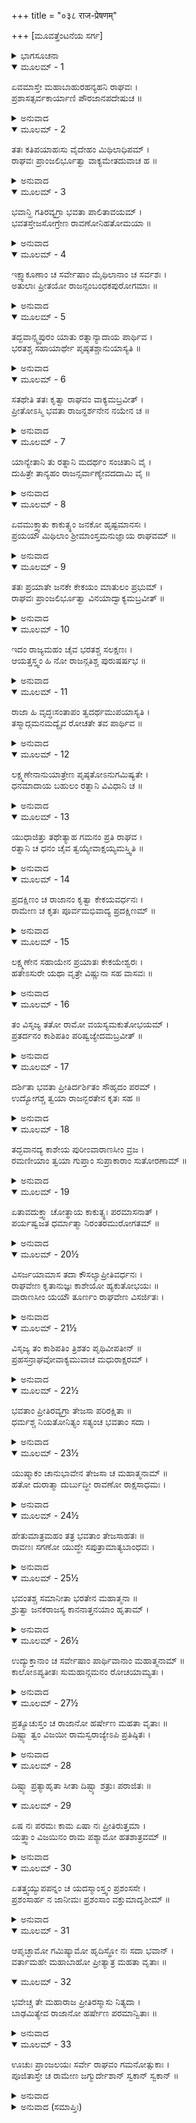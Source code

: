 +++
title = "०३८ राज-प्रेषणम्"

+++
[ಮೂವತ್ತೆಂಟನೆಯ ಸರ್ಗ]



<details><summary>ಭಾಗಸೂಚನಾ</summary>

ಶ್ರೀರಾಮನು ಜನಕರಾಜ, ಯುಧಾಜಿತ್ತು, ಪ್ರತರ್ದನರೇ ಮೊದಲಾದ ರಾಜರ ಬೀಳ್ಕೊಡಿಗೆ
</details>

<details open><summary>ಮೂಲಮ್ - 1</summary>

ಏವಮಾಸ್ತೇ ಮಹಾಬಾಹುರಹನ್ಯಹನಿ ರಾಘವಃ ।  
ಪ್ರಶಾಸತ್ಸರ್ವಕಾರ್ಯಾಣಿ ಪೌರಜಾನಪದೇಷುಚ ॥
</details>

<details><summary>ಅನುವಾದ</summary>

ಮಹಾಬಾಹು ಶ್ರೀರಘುನಾಥನು ಹೀಗೆ ಪ್ರತಿದಿನವೂ ರಾಜಸಭೆಯಲ್ಲಿ ಪುರಜನರ ಮತ್ತು ದೇಶವಾಸಿಗಳ ಎಲ್ಲ ಕಾರ್ಯಗಳನ್ನು ಪರಾಮರ್ಶಿಸುತ್ತಾ ರಾಜ್ಯಶಾಸನ ಮಾಡುತ್ತಿದ್ದನು.॥1॥
</details>

<details open><summary>ಮೂಲಮ್ - 2</summary>

ತತಃ ಕತಿಪಯಾಹಃಸು ವೈದೇಹಂ ಮಿಥಿಲಾಧಿಪಮ್ ।  
ರಾಘವಃ ಪ್ರಾಂಜಲಿರ್ಭೂತ್ವಾ ವಾಕ್ಯಮೇತದುವಾಚ ಹ ॥
</details>

<details><summary>ಅನುವಾದ</summary>

ಅನಂತರ ಕೆಲವು ದಿನ ಕಳೆದಾಗ ಶ್ರೀರಾಮನ ಮಿಥಿಲೇಶರಾಜಾ ಜನಕನಿಗೆ ಕೈಮುಗಿದು ಹೀಗೆ ಹೇಳಿದನು.॥2॥
</details>

<details open><summary>ಮೂಲಮ್ - 3</summary>

ಭವಾನ್ಹಿ ಗತಿರವ್ಯಗ್ರಾ ಭವತಾ ಪಾಲಿತಾವಯಮ್ ।  
ಭವತಸ್ತೇಜಸೋಗ್ರೇಣ ರಾವಣೋನಿಹತೋಮಯಾ ॥
</details>

<details><summary>ಅನುವಾದ</summary>

ಮಹಾರಾಜರೇ! ನೀವು ನನಗೆ ಏಕಮಾತ್ರ ಆಶ್ರಯರಾಗಿದ್ದೀರಿ. ನೀವು ಸದಾ ನಮ್ಮ ಲಾಲನೆ-ಪಾಲನೆ ಮಾಡಿರುವಿರಿ. ನಿಮ್ಮ ಹೆಚ್ಚಿದ ತೇಜದಿಂದಲೇ ನಾನು ರಾವಣನನ್ನು ವಧಿಸಿದೆ.॥3॥
</details>

<details open><summary>ಮೂಲಮ್ - 4</summary>

ಇಕ್ಷ್ವಾಕೂಣಾಂ ಚ ಸರ್ವೇಷಾಂ ಮೈಥಿಲಾನಾಂ ಚ ಸರ್ವಶಃ ।  
ಅತುಲಾಃ ಪ್ರೀತಯೋ ರಾಜನ್ಸಂಬಂಧಕಪುರೋಗಮಾಃ ॥
</details>

<details><summary>ಅನುವಾದ</summary>

ರಾಜರೇ! ಸಮಸ್ತ ಇಕ್ಷ್ವಾಕುವಂಶೀ ಮತ್ತು ಮೈಥಿಲರಾಜರ ಪರಸ್ಪರ ಸಂಬಂಧದಿಂದ ಎಲ್ಲ ಪ್ರಕಾರ ದಿಂದ ಬೆಳೆದ ಪ್ರೇಮಕ್ಕೆ ಎಣೆಯೇ ಇಲ್ಲ.॥4॥
</details>

<details open><summary>ಮೂಲಮ್ - 5</summary>

ತದ್ಭವಾನ್ಸ್ವ್ವಪುರಂ ಯಾತು ರತ್ನಾನ್ಯಾದಾಯ ಪಾರ್ಥಿವ ।  
ಭರತಶ್ಚ ಸಹಾಯಾರ್ಥೇ ಪೃಷ್ಠತಶ್ಚಾನುಯಾಸ್ಯತಿ ॥
</details>

<details><summary>ಅನುವಾದ</summary>

ಪಾರ್ಥಿವನೇ! ಇನ್ನು ನಾವು ನೀಡಿದ ಉಡುಗೊರೆಯಾಗಿ ಅರ್ಪಿಸಿದ ಮಣಿ-ರತ್ನಾದಿಗಳನ್ನು ಸ್ವೀಕರಿಸಿ, ನಿಮ್ಮ ರಾಜಧಾನಿಗೆ ನಿಮ್ಮ ರಾಜಧಾನಿಗೆ ಪ್ರಯಾಣ ಬೆಳೆಸಬಹುದು. ಭರತ-ಶತ್ರುಘ್ನರೂ ನಿಮ್ಮ ಸಹಾಯಕರಾಗಿ ನಿಮ್ಮೊಂದಿಗೆ ಬರುವರು.॥5॥
</details>

<details open><summary>ಮೂಲಮ್ - 6</summary>

ಸತಥೇತಿ ತತಃ ಕೃತ್ವಾ ರಾಘವಂ ವಾಕ್ಯಮಬ್ರವೀತ್ ।  
ಪ್ರೀತೋಽಸ್ಮಿ ಭವತಾ ರಾಜನ್ದರ್ಶನೇನ ನಯೇನ ಚ ॥
</details>

<details><summary>ಅನುವಾದ</summary>

ಆಗ ಜನಕನು ಹಾಗೆಯೇ ಆಗಲಿ ಎಂದು ಹೇಳಿ ಶ್ರೀರಾಮನಲ್ಲಿ ಹೇಳಿದನು - ರಾಜಾ ! ನಾನು ನಿನ್ನ ದರ್ಶನ ಹಾಗೂ ನ್ಯಾಯಯುಕ್ತ ವ್ಯವಹಾರದಿಂದ ಬಹಳ ಸಂತಸಗೊಂಡಿರುವೆ.॥6॥
</details>

<details open><summary>ಮೂಲಮ್ - 7</summary>

ಯಾನ್ಯೇತಾನಿ ತು ರತ್ನಾನಿ ಮದರ್ಥಂ ಸಂಚಿತಾನಿ ವೈ ।  
ದುಹಿತ್ರೇ ತಾನ್ಯಹಂ ರಾಜನ್ಸರ್ವಾಣ್ಯೇವದದಾಮಿ ವೈ ॥
</details>

<details><summary>ಅನುವಾದ</summary>

ನೀನು ನನಗಾಗಿ ಕೊಟ್ಟಿರುವ ರತ್ನಾದಿಗಳನ್ನು ನಾನು ನಿಮ್ಮ ಸೀತೆಯೇ ಆದಿ ಪುತ್ರಿಯರಿಗೆ ಕೊಡುವೆನು.॥7॥
</details>

<details open><summary>ಮೂಲಮ್ - 8</summary>

ಏವಮುಕ್ತ್ವಾತು ಕಾಕುತ್ಸ್ಥಂ ಜನಕೋ ಹೃಷ್ಟಮಾನಸಃ ।  
ಪ್ರಯಯೌ ಮಿಥಿಲಾಂ ಶ್ರೀಮಾಂಸ್ತಮನುಜ್ಞಾಯ ರಾಘವಮ್ ॥
</details>

<details><summary>ಅನುವಾದ</summary>

ಶ್ರೀರಾಮನಲ್ಲಿ ಹೀಗೆ ಹೇಳಿ ಶ್ರೀಮಾನ್ ಜನಕನು ಆನಂದದಿಂದ ಅವನ ಅನುಮತಿ ಪಡೆದು ಮಿಥಿಲೆಗೆ ಪ್ರಯಾಣ ಮಾಡಿದನು.॥8॥
</details>

<details open><summary>ಮೂಲಮ್ - 9</summary>

ತತಃ ಪ್ರಯಾತೇ ಜನಕೇ ಕೇಕಯಂ ಮಾತುಲಂ ಪ್ರಭುಮ್ ।  
ರಾಘವಃ ಪ್ರಾಂಜಲಿರ್ಭೂತ್ವಾ ವಿನಯಾದ್ವಾಕ್ಯಮಬ್ರವೀತ್ ॥
</details>

<details><summary>ಅನುವಾದ</summary>

ಜನಕನು ತೆರಳಿದ ಬಳಿಕ ಶ್ರೀರಘುನಾಥನು ತನ್ನ ಮಾವ ಮಹಾಸಾಮರ್ಥ್ಯಶಾಲಿ ಕೇಕೇಯ ನರೇಶ ಯುಧಾ ಜಿತ್ತುವಿನಲ್ಲಿ ಕೈಮುಗಿದು ವಿನಯದಿಂದ ಹೇಳಿದನು.॥9॥
</details>

<details open><summary>ಮೂಲಮ್ - 10</summary>

ಇದಂ ರಾಜ್ಯಮಹಂ ಚೈವ ಭರತಶ್ಚ ಸಲಕ್ಷಣಃ ।  
ಆಯತ್ತಸ್ತ್ವಂ ಹಿ ನೋ ರಾಜನ್ಗತಿಶ್ಚ ಪುರುಷರ್ಷಭ ॥
</details>

<details><summary>ಅನುವಾದ</summary>

ರಾಜರೇ! ಪುರುಷಪ್ರವರ! ಈ ರಾಜ್ಯ, ನಾನು, ಭರತ, ಲಕ್ಷ್ಮಣ, ಶತ್ರುಘ್ನ ಎಲ್ಲರೂ ನಿಮ್ಮ ಅಧೀನರಾಗಿದ್ದೇವೆ. ನೀವೇ ನಮ್ಮ ಆಶ್ರಯನಾಗಿರುವಿರಿ.॥10॥
</details>

<details open><summary>ಮೂಲಮ್ - 11</summary>

ರಾಜಾ ಹಿ ವೃದ್ಧಃಸಂತಾಪಂ ತ್ವದರ್ಥಮುಪಯಾಸ್ಯತಿ ।  
ತಸ್ಮಾದ್ಗಮನಮದ್ಯೈವ ರೋಚತೇ ತವ ಪಾರ್ಥಿವ ॥
</details>

<details><summary>ಅನುವಾದ</summary>

ಮಹಾರಾಜ ಕೇಕೇಯನರೇಶ ವೃದ್ಧರಾಗಿದ್ದಾರೆ. ಅವರು ನಿಮ್ಮ ಕುರಿತು ಚಿಂತಿತರಾಗಿರಬಹುದು. ಅದರಿಂದ ಪೃಥಿವಿನಾಥನೇ! ನೀವು ಇಂದೇ ಹೊರಡುವುದು ನನಗೆ ಒಳ್ಳೆಯದೆನಿಸುತ್ತದೆ.॥11॥
</details>

<details open><summary>ಮೂಲಮ್ - 12</summary>

ಲಕ್ಷ್ಮಣೇನಾನುಯಾತ್ರೇಣ ಪೃಷ್ಠತೋಽನುಗಮಿಷ್ಯತೇ ।  
ಧನಮಾದಾಯ ಬಹುಲಂ ರತ್ನಾನಿ ವಿವಿಧಾನಿ ಚ ॥
</details>

<details><summary>ಅನುವಾದ</summary>

ತಾವು ಹೇರಳ ಧನ-ರತ್ನಾದಿಗಳನ್ನು ತೆಗೆದುಕೊಂಡು ಹೊರಡಿರಿ. ಮಾರ್ಗದಲ್ಲಿ ಸಹಾಯಕ್ಕಾಗಿ ಲಕ್ಷ್ಮಣನು ನಿಮ್ಮ ಜೊತೆಗೆ ಬರುವನು.॥12॥
</details>

<details open><summary>ಮೂಲಮ್ - 13</summary>

ಯುಧಾಜಿತ್ತು ತಥೇತ್ಯಾಹ ಗಮನಂ ಪ್ರತಿ ರಾಘವ ।  
ರತ್ನಾನಿ ಚ ಧನಂ ಚೈವ ತ್ವಯ್ಯೇವಾಕ್ಷಯ್ಯಮಸ್ತ್ವಿತಿ ॥
</details>

<details><summary>ಅನುವಾದ</summary>

ಆಗ ಯುಧಾಜಿತ್ತು ‘ತಥಾಸ್ತು’ ಎಂದು ಹೇಳಿ ರಾಮಚಂದ್ರನ ಮಾತನ್ನು ಮನ್ನಿಸಿ. ರಘುನಂದನ! ಈ ರತ್ನ, ಧನವೆಲ್ಲ ನಿನ್ನ ಬಳಿಯಲ್ಲೇ ಅಕ್ಷಯರೂಪವಾಗಿ ಇರಲಿ.॥13॥
</details>

<details open><summary>ಮೂಲಮ್ - 14</summary>

ಪ್ರದಕ್ಷಿಣಂ ಚ ರಾಜಾನಂ ಕೃತ್ವಾ ಕೇಕಯವರ್ಧನಃ ।  
ರಾಮೇಣ ಚ ಕೃತಃ ಪೂರ್ವಮಭಿವಾದ್ಯ ಪ್ರದಕ್ಷಿಣಮ್ ॥
</details>

<details><summary>ಅನುವಾದ</summary>

ಮತ್ತೆ ಮೊದಲಿಗೆ ಶ್ರೀರಘುನಾಥನು ಪ್ರೇಮದಿಂದ ತನ್ನ ಮಾವನಿಗೆ ಪ್ರದಕ್ಷಿಣೆ ಮಾಡಿದನು, ಬಳಿಕ ಕೇಕೆಯ ಕುಲವರ್ಧನ ರಾಜಕುಮಾರ ಯುಧಾಜಿತೂ ಕೂಡ ಶ್ರೀರಾಮನ ಪ್ರದಕ್ಷಿಣೆ ಮಾಡಿದನು.॥14॥
</details>

<details open><summary>ಮೂಲಮ್ - 15</summary>

ಲಕ್ಷ್ಮಣೇನ ಸಹಾಯೇನ ಪ್ರಯಾತಃ ಕೇಕಯೇಶ್ವರಃ ।  
ಹತೇಽಸುರೇ ಯಥಾ ವೃತ್ರೇ ವಿಷ್ಣುನಾ ಸಹ ವಾಸವಃ ॥
</details>

<details><summary>ಅನುವಾದ</summary>

ಬಳಿಕ ಕೇಕೆಯರಾಜನು ಲಕ್ಷ್ಮಣನೊಂದಿಗೆ, ವೃತ್ರಾಸುರನನ್ನು ವಧಿಸಿ ಇಂದ್ರನು ಭಗವಾನ್ ವಿಷ್ಣುವಿನೊಂದಿಗೆ ಅಮರಾವತಿಯ ಯಾತ್ರೆ ಮಾಡಿದಂತೆ, ತನ್ನ ದೇಶಕ್ಕೆ ಹೊರಟನು.॥15॥
</details>

<details open><summary>ಮೂಲಮ್ - 16</summary>

ತಂ ವಿಸೃಜ್ಯ ತತೋ ರಾಮೋ ವಯಸ್ಯಮಕುತೋಭಯಮ್ ।  
ಪ್ರತರ್ದನಂ ಕಾಶಿಪತಿಂ ಪರಿಷ್ವಜ್ಯೇದಮಬ್ರವೀತ್ ॥
</details>

<details><summary>ಅನುವಾದ</summary>

ಮಾವನನ್ನು ಬೀಳ್ಕೊಟ್ಟು ಶ್ರೀರಾಮನು ಯಾರಿಗೂ ಹೆದರದೇ ಇರುವ ತನ್ನ ಮಿತ್ರ ಕಾಶೀರಾಜ ಪ್ರತರ್ದನನನ್ನು ಆಲಿಂಗಿಸಿಕೊಂಡು ಹೇಳಿದನು.॥16॥
</details>

<details open><summary>ಮೂಲಮ್ - 17</summary>

ದರ್ಶಿತಾ ಭವತಾ ಪ್ರೀತಿರ್ದರ್ಶಿತಂ ಸೌಹೃದಂ ಪರಮ್ ।  
ಉದ್ಯೋಗಶ್ಚ ತ್ವಯಾ ರಾಜನ್ಭರತೇನ ಕೃತಃ ಸಹ ॥
</details>

<details><summary>ಅನುವಾದ</summary>

ರಾಜಾ! ನೀವು ಪಟ್ಟಾಭಿಷೇಕದ ಕಾರ್ಯದಲ್ಲಿ ಭರತನೊಂದಿಗೆ ಪೂರ್ಣ ಸಹಕಾರ ಕೊಟ್ಟಿರುವಿ. ಹೀಗೆ ಮಾಡಿ ತಮ್ಮಲ್ಲಿರುವ ಮಹಾಪ್ರೇಮ - ಸೌಹಾರ್ದದ ಪರಿಚಯ ಕೊಟ್ಟಿರುವಿ.॥17॥
</details>

<details open><summary>ಮೂಲಮ್ - 18</summary>

ತದ್ಭವಾನದ್ಯ ಕಾಶೇಯ ಪುರೀಂವಾರಾಣಸೀಂ ವ್ರಜ ।  
ರಮಣೀಯಾಂ ತ್ವಯಾ ಗುಪ್ತಾಂ ಸುಪ್ರಾಕಾರಾಂ ಸುತೋರಣಾಮ್ ॥
</details>

<details><summary>ಅನುವಾದ</summary>

ಕಾಶಿರಾಜನೇ! ಈಗ ನೀನು ಸುಂದರ ಪ್ರಾಕಾರ ಹಾಗೂ ಮನೋಹರ ದ್ವಾರಗಳಿಂದ ಸುಶೋಭಿತವಾದ, ನಿನ್ನಿಂದಲೇ ರಕ್ಷಿತವಾದ ರಮಣೀಯ ವಾರಾಣಾಸೀ ಪುರಿಗೆ ದಯಮಾಡಿಸಿರಿ.॥18॥
</details>

<details open><summary>ಮೂಲಮ್ - 19</summary>

ಏತಾವದುಕ್ತ್ವಾ ಚೋತ್ಥಾಯ ಕಾಕುತ್ಸ್ಥಃ ಪರಮಾಸನಾತ್ ।  
ಪರ್ಯಷ್ವಜತ ಧರ್ಮಾತ್ಮಾ ನಿರಂತರಮುರೋಗತಮ್ ॥
</details>

<details><summary>ಅನುವಾದ</summary>

ಹೀಗೆ ಹೇಳಿ ಧರ್ಮಾತ್ಮಾ ಶ್ರೀರಾಮನು ತನ್ನ ಆಸನದಿಂದ ಎದ್ದು ಪ್ರತರ್ದನನನ್ನು ಪುನಃ ಗಾಢವಾಗಿ ಆಲಿಂಗಿಸಿಕೊಂಡನು.॥19॥
</details>

<details open><summary>ಮೂಲಮ್ - 20½</summary>

ವಿಸರ್ಜಯಾಮಾಸ ತದಾ ಕೌಸಲ್ಯಾಪ್ರೀತಿವರ್ಧನಃ ।  
ರಾಘವೇಣ ಕೃತಾನುಜ್ಞಃ ಕಾಶೇಯೋ ಹ್ಯಕುತೋಭಯಃ ॥  
ವಾರಾಣಸೀಂ ಯಯೌ ತೂರ್ಣಂ ರಾಘವೇಣ ವಿಸರ್ಜಿತಃ ।
</details>

<details><summary>ಅನುವಾದ</summary>

ಹೀಗೆ ಕೌಸಲ್ಯಾನಂದವರ್ಧನ ಶ್ರೀರಾಮನು ಆಗ ಕಾಶೀರಾಜನನ್ನು ಬೀಳ್ಕೊಟ್ಟನು. ಶ್ರೀರಘುನಾಥನ ಅನುಮತಿ ಪಡೆದು ನಿರ್ಭಯ ನಾದ ಕಾಶಿರಾಜನು ಕೂಡಲೇ ವಾರಣಾಸಿಗೆ ತೆರಳಿದನು.॥20½॥
</details>

<details open><summary>ಮೂಲಮ್ - 21½</summary>

ವಿಸೃಜ್ಯ ತಂ ಕಾಶಿಪತಿಂ ತ್ರಿಶತಂ ಪೃಥಿವೀಪತೀನ್ ॥  
ಪ್ರಹಸನ್ರಾಘವೋವಾಕ್ಯಮುವಾಚ ಮಧುರಾಕ್ಷರಮ್ ।
</details>

<details><summary>ಅನುವಾದ</summary>

ಕಾಶಿರಾಜನನ್ನು ಕಳಿಸಿಕೊಟ್ಟು ಶ್ರೀರಘುನಾಥನು ನಗುತ್ತಾ ಇತರ ಮುನ್ನೂರು ರಾಜರಲ್ಲಿ ಮಧುರವಾಗಿ ನುಡಿದನು.॥21½॥
</details>

<details open><summary>ಮೂಲಮ್ - 22½</summary>

ಭವತಾಂ ಪ್ರೀತಿರವ್ಯಗ್ರಾ ತೇಜಸಾ ಪರಿರಕ್ಷಿತಾ ॥  
ಧರ್ಮಶ್ಚ ನಿಯತೋನಿತ್ಯಂ ಸತ್ಯಂಚ ಭವತಾಂ ಸದಾ ।
</details>

<details><summary>ಅನುವಾದ</summary>

ನನ್ನ ಮೇಲೆ ನಿಮ್ಮ ಪ್ರೀತಿಯು ಅವಿಚಲವಾಗಿದೆ. ನಿಮ್ಮ ತೇಜಸ್ಸಿನಿಂದಲೇ ಅದು ರಕ್ಷಿಸಲ್ಪಟ್ಟಿದೆ. ಧರ್ಮ ಮತ್ತು ಸತ್ಯಗಳು ನಿಮ್ಮಲ್ಲಿ ನಿತ್ಯನಿರಂತರವಾಗಿ ವಾಸಮಾಡಿಕೊಂಡಿವೆ.॥22½॥
</details>

<details open><summary>ಮೂಲಮ್ - 23½</summary>

ಯುಷ್ಮಾಕಂ ಚಾನುಭಾವೇನ ತೇಜಸಾ ಚ ಮಹಾತ್ಮನಾಮ್ ॥  
ಹತೋ ದುರಾತ್ಮಾ ದುರ್ಬುದ್ಧೀ ರಾವಣೋ ರಾಕ್ಷಸಾಧಮಃ ।
</details>

<details><summary>ಅನುವಾದ</summary>

ನಿಮ್ಮಂತಹ ಮಹಾ ಪುರುಷರ ಪ್ರಭಾವ, ತೇಜದಿಂದಲೇ, ದುರ್ಬುದ್ಧಿ, ದುರಾತ್ಮಾ ರಾಕ್ಷಸಾಧಮ ರಾವಣನನ್ನು ನಾನು ವಧಿಸುವಂತಾಯಿತು.॥23½॥
</details>

<details open><summary>ಮೂಲಮ್ - 24½</summary>

ಹೇತುಮಾತ್ರಮಹಂ ತತ್ರ ಭವತಾಂ ತೇಜಸಾಹತಃ ॥  
ರಾವಣಃ ಸಗಣೋ ಯುದ್ಧೇ ಸಪುತ್ರಾಮಾತ್ಯಬಾಂಧವಃ ।
</details>

<details><summary>ಅನುವಾದ</summary>

ನಾನಾದರೋ ಅವನ ವಧೆಯಲ್ಲಿ ನಿಮಿತ್ತಮಾತ್ರನಾಗಿದ್ದೇನೆ. ನಿಜವಾಗಿ ನಿಮ್ಮ ತೇಜದಿಂದಲೇ ಮಂತ್ರಿ, ಪುತ್ರ, ಬಂಧು-ಬಾಂಧವರೊಂದಿಗೆ ರಾವಣನು ಯುದ್ಧದಲ್ಲಿ ಮಡಿದನು.॥24½॥
</details>

<details open><summary>ಮೂಲಮ್ - 25½</summary>

ಭವಂತಶ್ಚ ಸಮಾನೀತಾ ಭರತೇನ ಮಹಾತ್ಮನಾ ॥  
ಶ್ರುತ್ವಾ ಜನಕರಾಜಸ್ಯ ಕಾನನಾತ್ತನಯಾಂ ಹೃತಾಮ್ ।
</details>

<details><summary>ಅನುವಾದ</summary>

ಕಾಡಿನಲ್ಲಿ ಜನಕನಂದಿನೀ ಸೀತೆಯ ಅಪಹರಣದ ಸಮಾಚಾರ ಕೇಳಿ ಮಹಾತ್ಮಾ ಭರತನು ನಿಮ್ಮನ್ನು ಇಲ್ಲಿಗೆ ಕರೆಸಿದ್ದನು.॥25½॥
</details>

<details open><summary>ಮೂಲಮ್ - 26½</summary>

ಉದ್ಯುಕ್ತಾನಾಂ ಚ ಸರ್ವೇಷಾಂ ಪಾರ್ಥಿವಾನಾಂ ಮಹಾತ್ಮನಾಮ್ ॥  
ಕಾಲೋಽಪ್ಯತೀತಃ ಸುಮಹಾನ್ಗಮನಂ ರೋಚಯಾಮ್ಯತಃ ।
</details>

<details><summary>ಅನುವಾದ</summary>

ಮಹಾಮನಾ ಭೂಪಾಲರಾದ ನೀವೆಲ್ಲರೂ ರಾಕ್ಷಸರ ಮೇಲೆ ಆಕ್ರಮಣ ಮಾಡಲು ಸಿದ್ಧರಾಗಿದ್ದಿರಿ. ಅಂದಿನಿಂದ ಇಂದಿನವರೆಗೆ ನಿಮ್ಮ ಬಹಳ ಸಮಯ ಕಳೆದುಹೋಗಿದೆ. ಆದ್ದರಿಂದ ಈಗ ನೀವು ತಮ್ಮ ನಗರಗಳಿಗೆ ಮರಳಿ ಹೋಗುವುದು ಉಚಿತವೆಂದು ನನಗೆ ತೋರುತ್ತದೆ.॥26½॥
</details>

<details open><summary>ಮೂಲಮ್ - 27½</summary>

ಪ್ರತ್ಯೂಚುಸ್ತಂ ಚ ರಾಜಾನೋ ಹರ್ಷೇಣ ಮಹತಾ ವೃತಾಃ ॥  
ದಿಷ್ಟ್ಯಾ ತ್ವಂ ವಿಜಯೀ ರಾಮಸ್ವರಾಜ್ಯೇಽಪಿ ಪ್ರತಿಷ್ಠಿತಃ ।
</details>

<details><summary>ಅನುವಾದ</summary>

ಆಗ ರಾಜರು ಅತ್ಯಂತ ಹರ್ಷಗೊಂಡು ಶ್ರೀರಾಮಾ! ನೀನು ವಿಜಯಿಯಾಗಿ, ತನ್ನ ರಾಜ್ಯದಲ್ಲಿ ಪ್ರತಿಷ್ಠಿತವಾದುದು ದೊಡ್ಡ ಸೌಭಾಗ್ಯದ ಮಾತಾಗಿದೆ ಎಂದು ಹೇಳಿದರು.॥27½॥
</details>

<details open><summary>ಮೂಲಮ್ - 28</summary>

ದಿಷ್ಟ್ಯಾ ಪ್ರತ್ಯಾಹೃತಾ ಸೀತಾ ದಿಷ್ಟ್ಯಾ ಶತ್ರುಃ ಪರಾಜಿತಃ ॥
</details>

<details open><summary>ಮೂಲಮ್ - 29</summary>

ಏಷ ನಃ ಪರಮಃ ಕಾಮ ಏಷಾ ನಃ ಪ್ರೀತಿರುತ್ತಮಾ ।  
ಯತ್ತ್ವಾಂ ವಿಜಯಿನಂ ರಾಮ ಪಶ್ಯಾಮೋ ಹತಶಾತ್ರವಮ್ ॥
</details>

<details><summary>ಅನುವಾದ</summary>

ನಮ್ಮ ಸೌಭಾಗ್ಯದಿಂದಲೇ ನೀನು ಸೀತೆಯನ್ನು ಮರಳಿ ತಂದು, ಆ ಪ್ರಬಲಶತ್ರುವನ್ನು ಸೋಲಿಸಿದೆ. ಶ್ರೀರಾಮಾ! ಇದೇ ನಮ್ಮ ದೊಡ್ಡ ಮನೋರಥವಾಗಿದೆ ಹಾಗೂ ಇದೇ ನಮಗೆ ಎಲ್ಲಕ್ಕಿಂತ ಮಿಗಿಲಾದ ಸಂತೋಷದ ಮಾತಾಗಿದೆ. ಇಂದು ನಾವು ವಿಜಯಿಯಾದ ನಿನ್ನನ್ನು ನೋಡುತ್ತಿದ್ದೇವೆ ಹಾಗೂ ನಿನ್ನ ಶತ್ರುಗಳೆಲ್ಲ ಕೊಲ್ಲಲ್ಪಟ್ಟಿರುವರು.॥28-29॥
</details>

<details open><summary>ಮೂಲಮ್ - 30</summary>

ಏತತ್ತ್ವಯ್ಯುಪಪನ್ನಂ ಚ ಯದಸ್ಮಾಂಸ್ತ್ವಂ ಪ್ರಶಂಸಸೇ ।  
ಪ್ರಶಂಸಾರ್ಹ ನ ಜಾನೀಮಃ ಪ್ರಶಂಸಾಂ ವಕ್ತುಮಾದೃಶೀಮ್ ॥
</details>

<details><summary>ಅನುವಾದ</summary>

ಪ್ರಶಂಸನೀಯ ಶ್ರೀರಾಮಾ! ನೀನು ನಮ್ಮನ್ನು ಪ್ರಶಂಸಿಸುತ್ತಿರುವೆ, ಇದು ನಿನಗೆ ಯೋಗ್ಯವೇ ಆಗಿದೆ. ಹೀಗೆ ಪ್ರಶಂಸೆ ಮಾಡುವ ಕಲೆಯನ್ನು ನಾವು ತಿಳಿಯೆವು.॥30॥
</details>

<details open><summary>ಮೂಲಮ್ - 31</summary>

ಆಪೃಚ್ಛಾಮೋ ಗಮಿಷ್ಯಾಮೋ ಹೃದಿಸ್ಥೋ ನಃ ಸದಾ ಭವಾನ್ ।  
ವರ್ತಾಮಹೇ ಮಹಾಬಾಹೋ ಪ್ರೀತ್ಯಾತ್ರ ಮಹತಾ ವೃತಾಃ ॥
</details>

<details open><summary>ಮೂಲಮ್ - 32</summary>

ಭವೇಚ್ಚ ತೇ ಮಹಾರಾಜ ಪ್ರೀತಿರಸ್ಮಾಸು ನಿತ್ಯದಾ ।  
ಬಾಢಮಿತ್ಯೇವ ರಾಜಾನೋ ಹರ್ಷೇಣ ಪರಮಾನ್ವಿತಾಃ ॥
</details>

<details><summary>ಅನುವಾದ</summary>

ಹೇ ಮಹಾಬಾಹೋ! ಈಗ ನಾವು ನಮ್ಮ ಪುರಗಳಿಗೆ ಹೋಗಲು ಅಪ್ಪಣೆ ಬಯಸುತ್ತೇವೆ. ನೀನು ಸದಾ ನಮ್ಮ ಹೃದಯಗಳಲ್ಲಿ ವಿರಾಜಮಾನರಾಗಿದ್ದಿಯೋ ಹಾಗೆಯೇ ನಮ್ಮನ್ನು ಪ್ರೇಮದಿಂದ ಹೃದಯದಲ್ಲಿ ಇರಿಸಿಕೋ. ಆಗ ರಘುನಾಥನು ಹರ್ಷಗೊಂಡು ರಾಜರಲ್ಲಿ ‘ಖಂಡಿತವಾಗಿ ಹಾಗೇ ಆಗಲಿ’ ಎಂದು ಹೇಳಿದನು.॥31-32॥
</details>

<details open><summary>ಮೂಲಮ್ - 33</summary>

ಊಚುಃ ಪ್ರಾಂಜಲಯಃ ಸರ್ವೇ ರಾಘವಂ ಗಮನೋತ್ಸುಕಾಃ ।  
ಪೂಜಿತಾಸ್ತೇ ಚ ರಾಮೇಣ ಜಗ್ಮುರ್ದೇಶಾನ್ ಸ್ವಕಾನ್ ಸ್ವಕಾನ್ ॥
</details>

<details><summary>ಅನುವಾದ</summary>

ಅನಂತರ ಊರಿಗೆ ಹೋಗಲು ಉತ್ಸುಕರಾದ ರಾಜರೆಲ್ಲರೂ ಕೈಮುಗಿದುಕೊಂಡು ಶ್ರೀರಾಮನಲ್ಲಿ ಹೇಳಿದರು - ಭಗವಂತಾ! ಈಗ ನಾವು ಹೋಗುತ್ತಿದ್ದೇವೆ. ಹೀಗೆ ಶ್ರೀರಾಮನಿಂದ ಸಮ್ಮತಿ ಪಡೆದು ಅವರೆಲ್ಲರೂ ತಮ್ಮ-ತಮ್ಮ ದೇಶಗಳಿಗೆ ತೆರಳಿದರು.॥33॥
</details>

<details><summary>ಅನುವಾದ (ಸಮಾಪ್ತಿಃ)</summary>

ಶ್ರೀವಾಲ್ಮೀಕಿ ವಿರಚಿತ ಆರ್ಷರಾಮಾಯಣ ಆದಿಕಾವ್ಯದ ಉತ್ತರ ಕಾಂಡದಲ್ಲಿ ಮೂವತ್ತೆಂಟನೆಯ ಸರ್ಗ ಪೂರ್ಣವಾಯಿತು. ॥38॥
</details>
